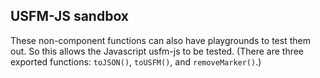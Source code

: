## USFM-JS sandbox

These non-component functions can also have playgrounds to test them out. So this allows the Javascript usfm-js to be tested. (There are three exported functions: `toJSON()`, `toUSFM()`, and `removeMarker()`.)
